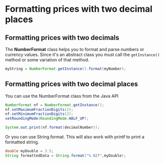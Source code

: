 # Formatting prices with two decimal places

## Formatting prices with two decimals

The **NumberFormat** class helps you to format and parse numbers or currency values. Since it's an abstract class you must call the `getInstance()` method or some variation of that method.

```java
myString = NumberFormat.getInstance().format(myNumber);
```

## Formatting prices with two decimal places

You can use the NumberFormat class from the Java API

```java
NumberFormat nf = NumberFormat.getInstance();
nf.setMaximumFractionDigits(2);
nf.setMinimumFractionDigits(2);
setRoundingMode(RoundingMode.HALF_UP);

System.out.print(nf.format(decimalNumber));
```

Or you can use String.format. This will also work with printf to print a formatted string.

```java
double myDouble = 3.5;
String formattedData = String.format("%.02f",myDouble);
```


